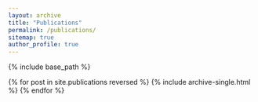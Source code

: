 ```yaml
---
layout: archive
title: "Publications"
permalink: /publications/
sitemap: true
author_profile: true
---
```



{% include base_path %}

{% for post in site.publications reversed %}
  {% include archive-single.html %}
{% endfor %}

